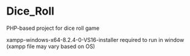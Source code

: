 # Dice_Roll
PHP-based project for dice roll game

xampp-windows-x64-8.2.4-0-VS16-installer required to run in window (xampp file may vary based on OS)
